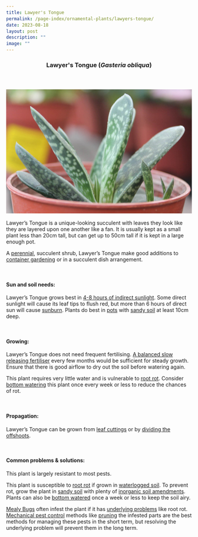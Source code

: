 ```yaml
---
title: Lawyer's Tongue
permalink: /page-index/ornamental-plants/lawyers-tongue/
date: 2023-08-18
layout: post
description: ""
image: ""
---
```

<header> 
	<h3>Lawyer's Tongue (<em>Gasteria obliqua</em>)</h3> 
</header>
 
<section>
	<img title="Lawyer's tongue plant. Photo by Flora and Fauna Web." src="/images/Plants/lawyerstobgue_ffw.jpg">
	<p>Lawyer’s Tongue is a unique-looking succulent with leaves they look like they are layered upon one another like a fan. It is usually kept as a small plant less than 20cm tall, but can get up to 50cm tall if it is kept in a large enough pot.</p>
	<p>A <a href="/learn-more-about-gardening/glossary/#p">perennial</a>, succulent shrub, Lawyer’s Tongue make good additions to <a href="/page-index/horticulture-techniques/planting-in-containers/">container gardening</a> or in a succulent dish arrangement.</p>
	 <br> 
</section> 
 
<section> 
  <h4>Sun and soil needs:</h4> 
  <p>Lawyer’s Tongue grows best in <a href="/page-index/horticulture-techniques/gauging-light/">4-8 hours of indirect sunlight</a>. Some direct sunlight will cause its leaf tips to flush red, but more than 6 hours of direct sun will cause <a href="/page-index/plant-problems/sunburn/">sunburn</a>. Plants do best in <a href="/page-index/horticulture-techniques/planting-in-containers/">pots</a> with <a href="/page-index/horticulture-techniques/soil/">sandy soil</a> at least 10cm deep.</p>
	<br>
</section>

<section> 
  <h4>Growing:</h4> 
	<p>Lawyer’s Tongue does not need frequent fertilising. <a href="/page-index/horticulture-techniques/fertilising/">A balanced slow releasing fertiliser</a> every few months would be sufficient for steady growth. Ensure that there is good airflow to dry out the soil before watering again.</p> 
		<p>This plant requires very little water and is vulnerable to <a href="/page-index/plant-problems/root-rot/">root rot</a>. Consider <a href="/page-index/horticulture-techniques/bottom-watering/">bottom watering</a> this plant once  every week or less to reduce the chances of rot.</p>
	<br> 
</section> 

<section> 
  <h4>Propagation:</h4> 
	<p>Lawyer’s Tongue can be grown from <a href="/page-index/horticulture-techniques/propagating-by-cuttings/">leaf cuttings</a> or by <a href="/page-index/horticulture-techniques/propagating-by-division/">dividing the offshoots</a>.</p> 
	<br> 
</section> 
 
<section> 
  <h4>Common problems &amp; solutions:</h4> 
	<p>This plant is largely resistant to most pests.</p>
	<p>This plant is susceptible to <a href="/page-index/plant-problems/root-rot/">root rot</a> if grown in <a href="/page-index/plant-problems/waterlogging/">waterlogged soil</a>. To prevent rot, grow the plant in <a href="/page-index/horticulture-techniques/soil/">sandy soil</a> with plenty of <a href="/page-index/horticulture-techniques/soil-amendments/">inorganic soil amendments</a>. Plants can also be <a href="/page-index/horticulture-techniques/bottom-watering/">bottom watered</a> once a week or less to keep the soil airy.</p>
	<p><a href="/page-index/pests/mealy-bugs/">Mealy Bugs</a> often infest the plant if it has <a href="/learn-more-about-gardening/plant-problems/">underlying problems</a> like root rot. <a href="/horticulture-techniques/pest-control/">Mechanical pest control</a> methods like <a href="/page-index/horticulture-techniques/pruning/">pruning</a> the infested parts are the best methods for managing these pests in the short term, but resolving the underlying problem will prevent them in the long term.</p>
	<br> 
</section>